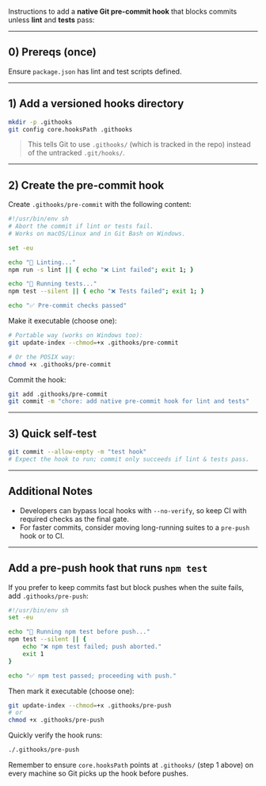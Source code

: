 Instructions to add a **native Git pre-commit hook** that blocks commits unless **lint** and **tests** pass:

---

## 0) Prereqs (once)

Ensure `package.json` has lint and test scripts defined.

---

## 1) Add a versioned hooks directory

```bash
mkdir -p .githooks
git config core.hooksPath .githooks
```

> This tells Git to use `.githooks/` (which is tracked in the repo) instead of the untracked `.git/hooks/`.

---

## 2) Create the pre-commit hook

Create `.githooks/pre-commit` with the following content:

```bash
#!/usr/bin/env sh
# Abort the commit if lint or tests fail.
# Works on macOS/Linux and in Git Bash on Windows.

set -eu

echo "🔎 Linting..."
npm run -s lint || { echo "❌ Lint failed"; exit 1; }

echo "🧪 Running tests..."
npm test --silent || { echo "❌ Tests failed"; exit 1; }

echo "✅ Pre-commit checks passed"
```

Make it executable (choose one):

```bash
# Portable way (works on Windows too):
git update-index --chmod=+x .githooks/pre-commit

# Or the POSIX way:
chmod +x .githooks/pre-commit
```

Commit the hook:

```bash
git add .githooks/pre-commit
git commit -m "chore: add native pre-commit hook for lint and tests"
```

---

## 3) Quick self-test

```bash
git commit --allow-empty -m "test hook"
# Expect the hook to run; commit only succeeds if lint & tests pass.
```

---

## Additional Notes

- Developers can bypass local hooks with `--no-verify`, so keep CI with required checks as the final gate.
- For faster commits, consider moving long-running suites to a `pre-push` hook or to CI.

---

## Add a pre-push hook that runs `npm test`

If you prefer to keep commits fast but block pushes when the suite fails, add `.githooks/pre-push`:

```bash
#!/usr/bin/env sh
set -eu

echo "🧪 Running npm test before push..."
npm test --silent || {
	echo "❌ npm test failed; push aborted."
	exit 1
}

echo "✅ npm test passed; proceeding with push."
```

Then mark it executable (choose one):

```bash
git update-index --chmod=+x .githooks/pre-push
# or
chmod +x .githooks/pre-push
```

Quickly verify the hook runs:

```bash
./.githooks/pre-push
```

Remember to ensure `core.hooksPath` points at `.githooks/` (step 1 above) on every machine so Git picks up the hook before pushes.
